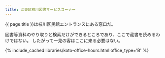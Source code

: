 ```yaml
---
title: 江東区枝川図書サービスコーナー
---
```


{{ page.title }}は枝川区民館エントランスにある窓口だ。

図書等資料のやり取りと検索だけができるところであり、ここで蔵書を読めるわけではない。
したがって一見の客はここに来る必要はない。

{% include_cached libraries/koto-office-hours.html office_type='B' %}
